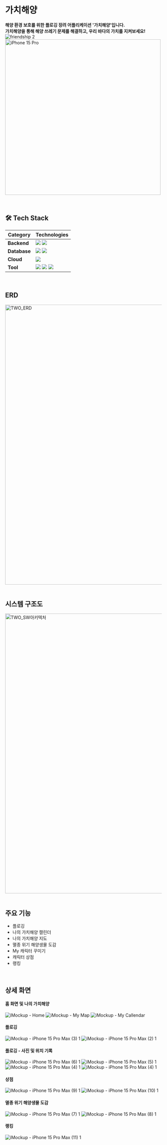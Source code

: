 # 가치해양
**해양 환경 보호를 위한 플로깅 장려 어플리케이션 '가치해양'입니다.</br>
가치해양을 통해 해양 쓰레기 문제를 해결하고, 우리 바다의 가치를 지켜보세요!</br>**
![friendship 2](https://github.com/user-attachments/assets/64f163d4-104c-44e3-a784-29312c8d7080)
<img width="500" alt="iPhone 15 Pro" src="https://github.com/user-attachments/assets/702a789b-aa60-45a7-872d-433dc7c81de4">

</br>

## 🛠️ Tech Stack
| **Category** | **Technologies**                                                                                                                                                                                                                             |
|--------------|---------------------------------------------------------------------------------------------------------------------------------------------------------------------------------------------------------------------------------------------|
| **Backend**  | <img src="https://img.shields.io/badge/springboot-6DB33F?style=for-the-badge&logo=springboot&logoColor=white"/> <img src="https://img.shields.io/badge/springsecurity-6DB33F?style=for-the-badge&logo=springsecurity&logoColor=white"/> |
| **Database** | <img src="https://img.shields.io/badge/MySQL-4479A1?style=for-the-badge&logo=MySQL&logoColor=white"/> <img src="https://img.shields.io/badge/Redis-DC382D?style=for-the-badge&logo=Redis&logoColor=white"/>                            |
| **Cloud**    | <img src="https://img.shields.io/badge/Amazon_Aws-232F3E?style=for-the-badge&logo=amazon%20web%20services&logoColor=white"/>                                                                                                                    |
| **Tool**     | <img src="https://img.shields.io/badge/Git-F05032?style=for-the-badge&logo=git&logoColor=white"/> <img src="https://img.shields.io/badge/Jira-0052CC?style=for-the-badge&logo=Jira&logoColor=white"/> <img src="https://img.shields.io/badge/Postman-FF6C37?style=for-the-badge&logo=Postman&logoColor=white"/> |
</br>

## ERD
<img width="900" alt="TWO_ERD" src="https://github.com/user-attachments/assets/01722c7f-78a2-40a0-b19d-ebcdb5578c20">
</br>
</br>

## 시스템 구조도
<img width="900" alt="TWO_SW아키텍처" src="https://github.com/user-attachments/assets/10dc317d-dbbd-4321-8f91-86d366301e9b">
</br>
</br>

## 주요 기능
- 플로깅
- 나의 가치해양 캘린더
- 나의 가치해양 지도
- 멸종 위기 해양생물 도감
- My 캐릭터 꾸미기
- 캐릭터 상점
- 랭킹
</br>

## 상세 화면
#### 홈 화면 및 나의 가치해양
![iMockup - Home](https://github.com/user-attachments/assets/44469d0e-f93a-4638-80da-572049ed4962)
![iMockup - My Map](https://github.com/user-attachments/assets/5b285287-de34-41ba-be52-441082360c68)
![iMockup - My Callendar](https://github.com/user-attachments/assets/c5a29829-effa-4f99-ae21-dd8870d62565)

#### 플로깅
![iMockup - iPhone 15 Pro Max (3) 1](https://github.com/user-attachments/assets/62e12f82-6072-4e45-a8cc-3a840a028667)
![iMockup - iPhone 15 Pro Max (2) 1](https://github.com/user-attachments/assets/c6942e89-eaf6-4442-b47f-2f3167fd26ce)

#### 플로깅 - 사진 및 위치 기록
![iMockup - iPhone 15 Pro Max (6) 1](https://github.com/user-attachments/assets/194cbd07-ada8-4bb9-8298-38d30bbf77a5)
![iMockup - iPhone 15 Pro Max (5) 1](https://github.com/user-attachments/assets/087c5913-8e8a-4255-a23d-68add7bf1faa)
![iMockup - iPhone 15 Pro Max (4) 1](https://github.com/user-attachments/assets/c009d9e3-1296-49f5-a4a6-57b1d3153fa4)
![iMockup - iPhone 15 Pro Max (4) 1](https://github.com/user-attachments/assets/48b6b27c-eed9-4669-b630-f5f3a2b3703c)

#### 상점
![iMockup - iPhone 15 Pro Max (9) 1](https://github.com/user-attachments/assets/78529e67-f39d-4e01-a768-08dcf207e106)
![iMockup - iPhone 15 Pro Max (10) 1](https://github.com/user-attachments/assets/7ed13199-e69b-43f7-862a-3a3d671464c1)

#### 멸종 위기 해양생물 도감
![iMockup - iPhone 15 Pro Max (7) 1](https://github.com/user-attachments/assets/b03c2293-aab4-444b-9c9c-af603b2eab68)
![iMockup - iPhone 15 Pro Max (8) 1](https://github.com/user-attachments/assets/febaceaa-1e97-4b3b-a779-d45d11e71165)

#### 랭킹
![iMockup - iPhone 15 Pro Max (11) 1](https://github.com/user-attachments/assets/f4afb7c5-cdbe-40f9-a035-97f1d14cba0e)
</br>
